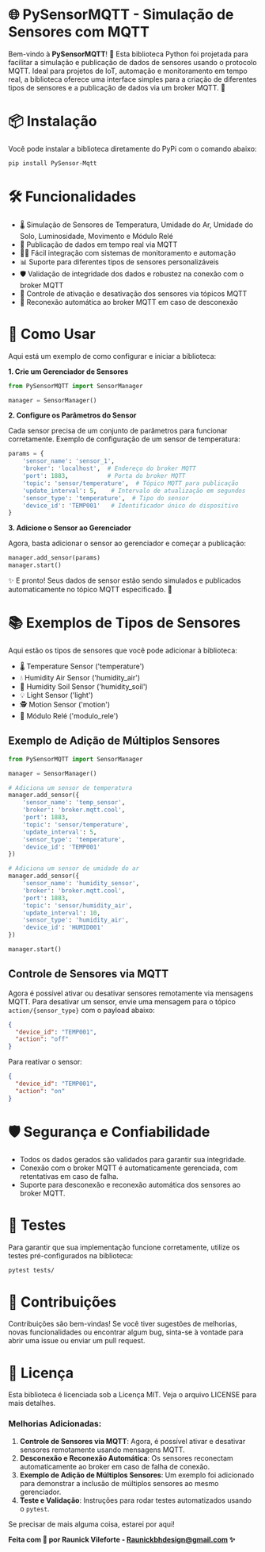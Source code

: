 # 🌐 PySensorMQTT - Simulação de Sensores com MQTT

Bem-vindo à **PySensorMQTT**! 🎉 Esta biblioteca Python foi projetada para facilitar a simulação e publicação de dados de sensores usando o protocolo MQTT. Ideal para projetos de IoT, automação e monitoramento em tempo real, a biblioteca oferece uma interface simples para a criação de diferentes tipos de sensores e a publicação de dados via um broker MQTT. 🚀

# 📦 Instalação

Você pode instalar a biblioteca diretamente do PyPi com o comando abaixo:

```bash
pip install PySensor-Mqtt
```

# 🛠️ Funcionalidades

- 🌡️ Simulação de Sensores de Temperatura, Umidade do Ar, Umidade do Solo, Luminosidade, Movimento e Módulo Relé
- 🔄 Publicação de dados em tempo real via MQTT
- 🧑‍💻 Fácil integração com sistemas de monitoramento e automação
- 📊 Suporte para diferentes tipos de sensores personalizáveis
- 🛡️ Validação de integridade dos dados e robustez na conexão com o broker MQTT
- 🚦 Controle de ativação e desativação dos sensores via tópicos MQTT
- 🔄 Reconexão automática ao broker MQTT em caso de desconexão

# 🚀 Como Usar

Aqui está um exemplo de como configurar e iniciar a biblioteca:

**1. Crie um Gerenciador de Sensores**

```python
from PySensorMQTT import SensorManager

manager = SensorManager()
```

**2. Configure os Parâmetros do Sensor**

Cada sensor precisa de um conjunto de parâmetros para funcionar corretamente. Exemplo de configuração de um sensor de temperatura:

```python
params = {
    'sensor_name': 'sensor_1',
    'broker': 'localhost',  # Endereço do broker MQTT
    'port': 1883,           # Porta do broker MQTT
    'topic': 'sensor/temperature',  # Tópico MQTT para publicação
    'update_interval': 5,    # Intervalo de atualização em segundos
    'sensor_type': 'temperature',  # Tipo do sensor
    'device_id': 'TEMP001'   # Identificador único do dispositivo
}
```

**3. Adicione o Sensor ao Gerenciador**

Agora, basta adicionar o sensor ao gerenciador e começar a publicação:

```python
manager.add_sensor(params)
manager.start()
```

✨ E pronto! Seus dados de sensor estão sendo simulados e publicados automaticamente no tópico MQTT especificado. 🚀

# 📚 Exemplos de Tipos de Sensores

Aqui estão os tipos de sensores que você pode adicionar à biblioteca:

- 🌡️ Temperature Sensor ('temperature')
- 💧 Humidity Air Sensor ('humidity_air')
- 🌱 Humidity Soil Sensor ('humidity_soil')
- 💡 Light Sensor ('light')
- 🕵️ Motion Sensor ('motion')
- 🔌 Módulo Relé ('modulo_rele')

## Exemplo de Adição de Múltiplos Sensores
```python
from PySensorMQTT import SensorManager

manager = SensorManager()

# Adiciona um sensor de temperatura
manager.add_sensor({
    'sensor_name': 'temp_sensor',
    'broker': 'broker.mqtt.cool',
    'port': 1883,
    'topic': 'sensor/temperature',
    'update_interval': 5,
    'sensor_type': 'temperature',
    'device_id': 'TEMP001'
})

# Adiciona um sensor de umidade do ar
manager.add_sensor({
    'sensor_name': 'humidity_sensor',
    'broker': 'broker.mqtt.cool',
    'port': 1883,
    'topic': 'sensor/humidity_air',
    'update_interval': 10,
    'sensor_type': 'humidity_air',
    'device_id': 'HUMID001'
})

manager.start()
```

## Controle de Sensores via MQTT

Agora é possível ativar ou desativar sensores remotamente via mensagens MQTT. Para desativar um sensor, envie uma mensagem para o tópico `action/{sensor_type}` com o payload abaixo:

```json
{
  "device_id": "TEMP001",
  "action": "off"
}
```

Para reativar o sensor:

```json
{
  "device_id": "TEMP001",
  "action": "on"
}
```

# 🛡️ Segurança e Confiabilidade

- Todos os dados gerados são validados para garantir sua integridade.
- Conexão com o broker MQTT é automaticamente gerenciada, com retentativas em caso de falha.
- Suporte para desconexão e reconexão automática dos sensores ao broker MQTT.

# 🧪 Testes

Para garantir que sua implementação funcione corretamente, utilize os testes pré-configurados na biblioteca:

```bash
pytest tests/
```

# 🤝 Contribuições

Contribuições são bem-vindas! Se você tiver sugestões de melhorias, novas funcionalidades ou encontrar algum bug, sinta-se à vontade para abrir uma issue ou enviar um pull request.

# 📄 Licença

Esta biblioteca é licenciada sob a Licença MIT. Veja o arquivo LICENSE para mais detalhes.


### Melhorias Adicionadas:
1. **Controle de Sensores via MQTT**: Agora, é possível ativar e desativar sensores remotamente usando mensagens MQTT.
2. **Desconexão e Reconexão Automática**: Os sensores reconectam automaticamente ao broker em caso de falha de conexão.
3. **Exemplo de Adição de Múltiplos Sensores**: Um exemplo foi adicionado para demonstrar a inclusão de múltiplos sensores ao mesmo gerenciador.
4. **Teste e Validação**: Instruções para rodar testes automatizados usando o `pytest`.

Se precisar de mais alguma coisa, estarei por aqui!


**Feita com 💙 por Raunick Vileforte - Raunickbhdesign@gmail.com ✨**
